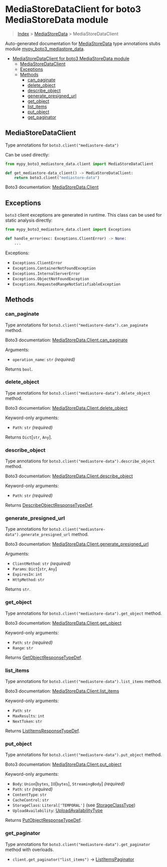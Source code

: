 # MediaStoreDataClient for boto3 MediaStoreData module

> [Index](..) > [MediaStoreData](.) > MediaStoreDataClient

Auto-generated documentation for
[MediaStoreData](https://boto3.amazonaws.com/v1/documentation/api/latest/reference/services/mediastore-data.html#MediaStoreData)
type annotations stubs module
[mypy_boto3_mediastore_data](https://pypi.org/project/mypy-boto3-mediastore-data/).

- [MediaStoreDataClient for boto3 MediaStoreData module](#mediastoredataclient-for-boto3-mediastoredata-module)
  - [MediaStoreDataClient](#mediastoredataclient)
  - [Exceptions](#exceptions)
  - [Methods](#methods)
    - [can_paginate](#can_paginate)
    - [delete_object](#delete_object)
    - [describe_object](#describe_object)
    - [generate_presigned_url](#generate_presigned_url)
    - [get_object](#get_object)
    - [list_items](#list_items)
    - [put_object](#put_object)
    - [get_paginator](#get_paginator)

## MediaStoreDataClient

Type annotations for `boto3.client("mediastore-data")`

Can be used directly:

```python
from mypy_boto3_mediastore_data.client import MediaStoreDataClient

def get_mediastore-data_client() -> MediaStoreDataClient:
    return boto3.client("mediastore-data")
```

Boto3 documentation:
[MediaStoreData.Client](https://boto3.amazonaws.com/v1/documentation/api/latest/reference/services/mediastore-data.html#MediaStoreData.Client)

## Exceptions

`boto3` client exceptions are generated in runtime. This class can be used for
static analysis directly:

```python
from mypy_boto3_mediastore_data.client import Exceptions

def handle_error(exc: Exceptions.ClientError) -> None:
    ...
```

Exceptions:

- `Exceptions.ClientError`
- `Exceptions.ContainerNotFoundException`
- `Exceptions.InternalServerError`
- `Exceptions.ObjectNotFoundException`
- `Exceptions.RequestedRangeNotSatisfiableException`

## Methods

### can_paginate

Type annotations for `boto3.client("mediastore-data").can_paginate` method.

Boto3 documentation:
[MediaStoreData.Client.can_paginate](https://boto3.amazonaws.com/v1/documentation/api/latest/reference/services/mediastore-data.html#MediaStoreData.Client.can_paginate)

Arguments:

- `operation_name`: `str` *(required)*

Returns `bool`.

### delete_object

Type annotations for `boto3.client("mediastore-data").delete_object` method.

Boto3 documentation:
[MediaStoreData.Client.delete_object](https://boto3.amazonaws.com/v1/documentation/api/latest/reference/services/mediastore-data.html#MediaStoreData.Client.delete_object)

Keyword-only arguments:

- `Path`: `str` *(required)*

Returns `Dict`\[`str`, `Any`\].

### describe_object

Type annotations for `boto3.client("mediastore-data").describe_object` method.

Boto3 documentation:
[MediaStoreData.Client.describe_object](https://boto3.amazonaws.com/v1/documentation/api/latest/reference/services/mediastore-data.html#MediaStoreData.Client.describe_object)

Keyword-only arguments:

- `Path`: `str` *(required)*

Returns
[DescribeObjectResponseTypeDef](./type_defs.md#describeobjectresponsetypedef).

### generate_presigned_url

Type annotations for `boto3.client("mediastore-data").generate_presigned_url`
method.

Boto3 documentation:
[MediaStoreData.Client.generate_presigned_url](https://boto3.amazonaws.com/v1/documentation/api/latest/reference/services/mediastore-data.html#MediaStoreData.Client.generate_presigned_url)

Arguments:

- `ClientMethod`: `str` *(required)*
- `Params`: `Dict`\[`str`, `Any`\]
- `ExpiresIn`: `int`
- `HttpMethod`: `str`

Returns `str`.

### get_object

Type annotations for `boto3.client("mediastore-data").get_object` method.

Boto3 documentation:
[MediaStoreData.Client.get_object](https://boto3.amazonaws.com/v1/documentation/api/latest/reference/services/mediastore-data.html#MediaStoreData.Client.get_object)

Keyword-only arguments:

- `Path`: `str` *(required)*
- `Range`: `str`

Returns [GetObjectResponseTypeDef](./type_defs.md#getobjectresponsetypedef).

### list_items

Type annotations for `boto3.client("mediastore-data").list_items` method.

Boto3 documentation:
[MediaStoreData.Client.list_items](https://boto3.amazonaws.com/v1/documentation/api/latest/reference/services/mediastore-data.html#MediaStoreData.Client.list_items)

Keyword-only arguments:

- `Path`: `str`
- `MaxResults`: `int`
- `NextToken`: `str`

Returns [ListItemsResponseTypeDef](./type_defs.md#listitemsresponsetypedef).

### put_object

Type annotations for `boto3.client("mediastore-data").put_object` method.

Boto3 documentation:
[MediaStoreData.Client.put_object](https://boto3.amazonaws.com/v1/documentation/api/latest/reference/services/mediastore-data.html#MediaStoreData.Client.put_object)

Keyword-only arguments:

- `Body`: `Union`\[`bytes`, `IO`\[`bytes`\], `StreamingBody`\] *(required)*
- `Path`: `str` *(required)*
- `ContentType`: `str`
- `CacheControl`: `str`
- `StorageClass`: `Literal['TEMPORAL']` (see
  [StorageClassType](./literals.md#storageclasstype))
- `UploadAvailability`:
  [UploadAvailabilityType](./literals.md#uploadavailabilitytype)

Returns [PutObjectResponseTypeDef](./type_defs.md#putobjectresponsetypedef).

### get_paginator

Type annotations for `boto3.client("mediastore-data").get_paginator` method
with overloads.

- `client.get_paginator("list_items")` ->
  [ListItemsPaginator](./paginators.md#listitemspaginator)

